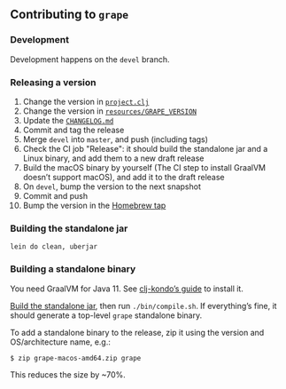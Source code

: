 ## Contributing to `grape`

### Development

Development happens on the `devel` branch.

### Releasing a version

1. Change the version in [`project.clj`](./project.clj)
2. Change the version in [`resources/GRAPE_VERSION`](./resources/GRAPE_VERSION)
3. Update the [`CHANGELOG.md`](./CHANGELOG.md)
4. Commit and tag the release
5. Merge `devel` into `master`, and push (including tags)
6. Check the CI job "Release": it should build the standalone jar and a Linux binary, and add them to a new draft
   release
7. Build the macOS binary by yourself (The CI step to install GraalVM doesn’t support macOS), and add it to the draft
   release
8. On `devel`, bump the version to the next snapshot
9. Commit and push
10. Bump the version in the [Homebrew tap](https://github.com/bfontaine/homebrew-utils/blob/master/Formula/grape.rb)

### Building the standalone jar

    lein do clean, uberjar

### Building a standalone binary

You need GraalVM for Java 11. See [clj-kondo’s guide][ckg] to install it.

[Build the standalone jar](#building-the-standalone-jar), then run `./bin/compile.sh`.
If everything’s fine, it should generate a top-level `grape` standalone binary.

To add a standalone binary to the release, zip it using the version and OS/architecture name, e.g.:

    $ zip grape-macos-amd64.zip grape

This reduces the size by ~70%.

[ckg]: https://github.com/borkdude/clj-kondo/blob/e62eb04bc8bdb754a368ca8e7b0e76d8d568253e/doc/build.md#building-from-source